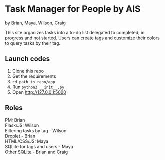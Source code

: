 # Task Manager for People by AIS
by Brian, Maya, Wilson, Craig  

This site organizes tasks into a to-do list delegated to completed, 
in progress and not started. Users can create tags and customize 
their colors to query tasks by their tag.

## Launch codes
1. Clone this repo
1. Get the requirements
1. `cd path_to_repo/app`
1. Run `python3 __init__.py`
1. Open http://127.0.0.1:5000


## Roles
PM: Brian  
Flask/JS: Wilson  
Filtering tasks by tag - Wilson  
Droplet - Brian  
HTML/CSS/JS: Maya  
SQLite for tags and users - Maya  
Other SQLite - Brian and Craig  